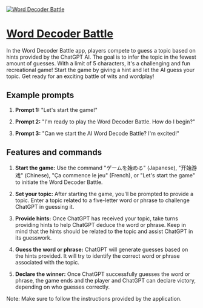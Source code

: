 [![Word Decoder Battle](null)](https://chat.openai.com/g/g-xkGn8UweU-word-decoder-battle)

# [Word Decoder Battle](https://chat.openai.com/g/g-xkGn8UweU-word-decoder-battle)

In the Word Decoder Battle app, players compete to guess a topic based on hints provided by the ChatGPT AI. The goal is to infer the topic in the fewest amount of guesses. With a limit of 5 characters, it's a challenging and fun recreational game! Start the game by giving a hint and let the AI guess your topic. Get ready for an exciting battle of wits and wordplay!

## Example prompts

1. **Prompt 1:** "Let's start the game!"

2. **Prompt 2:** "I'm ready to play the Word Decoder Battle. How do I begin?"

3. **Prompt 3:** "Can we start the AI Word Decode Battle? I'm excited!"

## Features and commands

1. **Start the game:** Use the command "ゲームを始める" (Japanese), "开始游戏" (Chinese), "Ça commence le jeu" (French), or "Let's start the game" to initiate the Word Decoder Battle.

2. **Set your topic:** After starting the game, you'll be prompted to provide a topic. Enter a topic related to a five-letter word or phrase to challenge ChatGPT in guessing it.

3. **Provide hints:** Once ChatGPT has received your topic, take turns providing hints to help ChatGPT deduce the word or phrase. Keep in mind that the hints should be related to the topic and assist ChatGPT in its guesswork.

4. **Guess the word or phrase:** ChatGPT will generate guesses based on the hints provided. It will try to identify the correct word or phrase associated with the topic.

5. **Declare the winner:** Once ChatGPT successfully guesses the word or phrase, the game ends and the player and ChatGPT can declare victory, depending on who guesses correctly.

Note: Make sure to follow the instructions provided by the application.